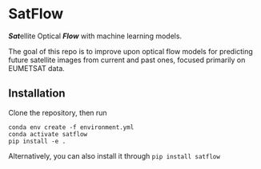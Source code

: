 # SatFlow
***Sat***ellite Optical ***Flow*** with machine learning models.

The goal of this repo is to improve upon optical flow models for predicting
future satellite images from current and past ones, focused primarily on EUMETSAT data.

## Installation

Clone the repository, then run
```shell
conda env create -f environment.yml
conda activate satflow
pip install -e .
````

Alternatively, you can also install it through ```pip install satflow```
